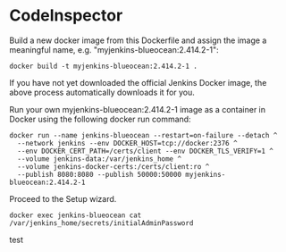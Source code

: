 # CodeInspector



Build a new docker image from this Dockerfile and assign the image a meaningful name, e.g. "myjenkins-blueocean:2.414.2-1":

`docker build -t myjenkins-blueocean:2.414.2-1 .`

If you have not yet downloaded the official Jenkins Docker image, the above process automatically downloads it for you.

Run your own myjenkins-blueocean:2.414.2-1 image as a container in Docker using the following docker run command:

```
docker run --name jenkins-blueocean --restart=on-failure --detach ^
  --network jenkins --env DOCKER_HOST=tcp://docker:2376 ^
  --env DOCKER_CERT_PATH=/certs/client --env DOCKER_TLS_VERIFY=1 ^
  --volume jenkins-data:/var/jenkins_home ^
  --volume jenkins-docker-certs:/certs/client:ro ^
  --publish 8080:8080 --publish 50000:50000 myjenkins-blueocean:2.414.2-1
```

Proceed to the Setup wizard.

`docker exec jenkins-blueocean cat /var/jenkins_home/secrets/initialAdminPassword`

test